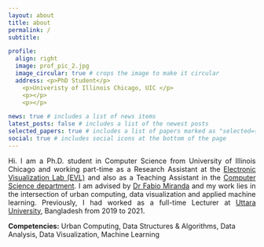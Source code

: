 ```yaml
---
layout: about
title: about
permalink: /
subtitle:

profile:
  align: right
  image: prof_pic_2.jpg
  image_circular: true # crops the image to make it circular
  address: <p>PhD Student</p>
    <p>Univeristy of Illinois Chicago, UIC </p>
    <p></p>
    <p></p>

news: true # includes a list of news items
latest_posts: false # includes a list of the newest posts
selected_papers: true # includes a list of papers marked as "selected={true}"
social: true # includes social icons at the bottom of the page
---
```


<p align='justify'>
Hi. I am a Ph.D. student in Computer Science from University of Illinois Chicago and working part-time as a Research Assistant at the <a href='https://www.evl.uic.edu/people/2588'>Electronic Visualization Lab (EVL)</a> and also as a Teaching Assistant in the <a href='#https://cs.uic.edu/'>Computer Science department</a>. I am advised by <a href='https://fmiranda.me/'>Dr Fabio Miranda</a> and my work lies in the intersection of urban computing, data visualization and applied machine learning. Previously, I had worked as a full-time Lecturer at <a href='https://uttarauniversity.edu.bd/department-of-cse/'>Uttara University</a>, Bangladesh from 2019 to 2021.<br>
</p>
<strong>Competencies:</strong> Urban Computing, Data Structures & Algorithms, Data Analysis, Data Visualization, Machine Learning

<!-- Put your address / P.O. box / other info right below your picture. You can also disable any of these elements by editing `profile` property of the YAML header of your `_pages/about.md`. Edit `_bibliography/papers.bib` and Jekyll will render your [publications page](/al-folio/publications/) automatically. -->
